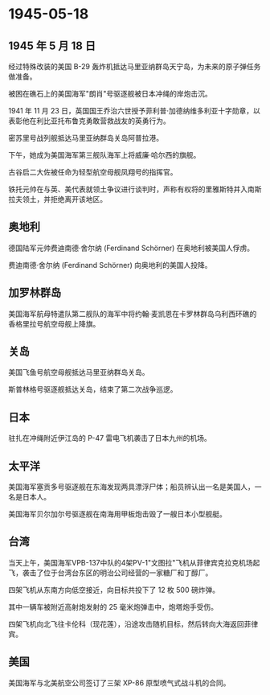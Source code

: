 # 1945-05-18

## 1945 年 5 月 18 日

经过特殊改装的美国 B-29
轰炸机抵达马里亚纳群岛天宁岛，为未来的原子弹任务做准备。

被困在礁石上的美国海军"朗肖"号驱逐舰被日本冲绳的岸炮击沉。

1941 年 11 月 23
日，英国国王乔治六世授予菲利普·加德纳维多利亚十字勋章，以表彰他在利比亚托布鲁克勇敢营救战友的英勇行为。

密苏里号战列舰抵达马里亚纳群岛关岛阿普拉港。

下午，她成为美国海军第三舰队海军上将威廉·哈尔西的旗舰。

古谷启二大佐被任命为轻型航空母舰凤翔号的指挥官。

铁托元帅在与英、美代表就领土争议进行谈判时，声称有权将的里雅斯特并入南斯拉夫领土，并拒绝离开该地区。

## 奥地利

德国陆军元帅费迪南德·舍尔纳 (Ferdinand Schörner) 在奥地利被美国人俘虏。

费迪南德·舍尔纳 (Ferdinand Schörner) 向奥地利的美国人投降。

## 加罗林群岛

美国海军航母特遣队第二舰队的海军中将约翰·麦凯恩在卡罗林群岛乌利西环礁的香格里拉号航空母舰上降旗。

## 关岛

美国飞鱼号航空母舰抵达马里亚纳群岛关岛。

斯普林格号驱逐舰抵达关岛，结束了第二次战争巡逻。

## 日本

驻扎在冲绳附近伊江岛的 P-47 雷电飞机袭击了日本九州的机场。

## 太平洋

美国海军塞贡多号驱逐舰在东海发现两具漂浮尸体；船员辨认出一名是美国人，一名是日本人。

美国海军贝尔加尔号驱逐舰在南海用甲板炮击毁了一艘日本小型舰艇。

## 台湾

当天上午，美国海军VPB-137中队的4架PV-1"文图拉"飞机从菲律宾克拉克机场起飞，袭击了位于台湾台东区的明治公司经营的一家糖厂和丁醇厂。

四架飞机从东南方向低空接近，向目标共投下了 12 枚 500 磅炸弹。

其中一辆车被附近高射炮发射的 25 毫米炮弹击中，炮塔炮手受伤。

四架飞机向北飞往卡伦科（现花莲），沿途攻击随机目标，然后转向大海返回菲律宾。

## 美国

美国海军与北美航空公司签订了三架 XP-86 原型喷气式战斗机的合同。

